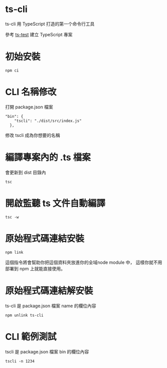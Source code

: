 # ts-cli
ts-cli 用 TypeScript 打造的第一个命令行工具

參考 [ts-test](https://github.com/chiisen/ts-test) 建立 TypeScript 專案

# 初始安裝
```bash=
npm ci
```

# CLI 名稱修改
打開 package.json 檔案
```
"bin": {
    "tscli": "./dist/src/index.js"
  },
```
修改 tscli 成為你想要的名稱

# 編譯專案內的 .ts 檔案
會更新到 dist 目錄內
```bash=
tsc
```

# 開啟監聽 ts 文件自動編譯
```bash=
tsc -w
```

# 原始程式碼連結安裝
```
npm link
```
這個指令將會幫助你把這個資料夾放進你的全域node module 中，
這樣你就不用部署到 npm 上就能直接使用。

# 原始程式碼連結解安裝
ts-cli 是 package.json 檔案 name 的欄位內容
```
npm unlink ts-cli
```

# CLI 範例測試
tscli 是 package.json 檔案 bin 的欄位內容
```
tscli -n 1234
```